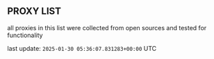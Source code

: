 ## PROXY LIST

all proxies in this list were collected from open sources and tested for functionality

last update: `2025-01-30 05:36:07.831283+00:00` UTC